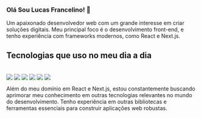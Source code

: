 
### Olá Sou Lucas Francelino! 👋
Um apaixonado desenvolvedor web com um grande interesse em criar soluções digitais. Meu principal foco é o desenvolvimento front-end, e tenho experiência com frameworks modernos, como React e Next.js.


## Tecnologias que uso no meu dia a dia

<div style="display : inline_block"> <br/>
<img align="center" src="https://img.shields.io/badge/HTML-239120?style=for-the-badge&logo=html5&logoColor=white" />   
<img align="center" src="https://img.shields.io/badge/JavaScript-F7DF1E?style=for-the-badge&logo=javascript&logoColor=black" />   
<img align="center" src="https://img.shields.io/badge/CSS-239120?&style=for-the-badge&logo=css3&logoColor=white" />   
<img align="center" src="https://img.shields.io/badge/React-20232A?style=for-the-badge&logo=react&logoColor=61DAFB" />   
<img align="center" src="https://img.shields.io/badge/MongoDB-4EA94B?style=for-the-badge&logo=mongodb&logoColor=white" />   
<img align="center" src="https://img.shields.io/badge/MySQL-00000F?style=for-the-badge&logo=mysql&logoColor=white" />   
</div>

Além do meu domínio em React e Next.js, estou constantemente buscando aprimorar meu conhecimento em outras tecnologias relevantes no mundo do desenvolvimento. Tenho experiência em outras bibliotecas e ferramentas essenciais para construir aplicações web robustas.
